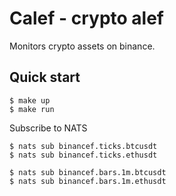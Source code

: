 # Calef - crypto alef
Monitors crypto assets on binance.

## Quick start
```console
$ make up
$ make run
```

Subscribe to NATS
```console
$ nats sub binancef.ticks.btcusdt
$ nats sub binancef.ticks.ethusdt

$ nats sub binancef.bars.1m.btcusdt
$ nats sub binancef.bars.1m.ethusdt
```
